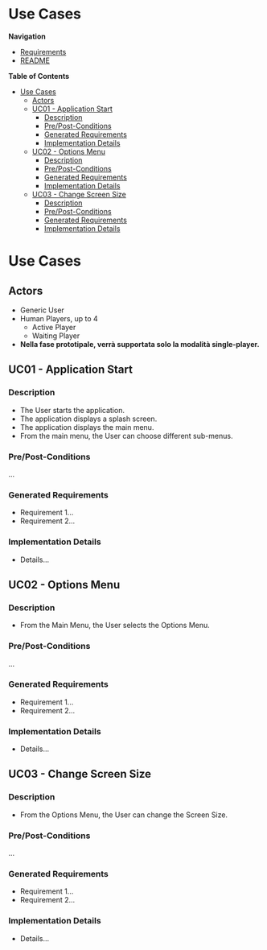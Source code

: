 <!-- omit in toc -->
# Use Cases

**Navigation**
- [Requirements](./requirements.md)
- [README](../README.md)

**Table of Contents**
- [Use Cases](#use-cases-1)
  - [Actors](#actors)
  - [UC01 - Application Start](#uc01---application-start)
    - [Description](#description)
    - [Pre/Post-Conditions](#prepost-conditions)
    - [Generated Requirements](#generated-requirements)
    - [Implementation Details](#implementation-details)
  - [UC02 - Options Menu](#uc02---options-menu)
    - [Description](#description-1)
    - [Pre/Post-Conditions](#prepost-conditions-1)
    - [Generated Requirements](#generated-requirements-1)
    - [Implementation Details](#implementation-details-1)
  - [UC03 - Change Screen Size](#uc03---change-screen-size)
    - [Description](#description-2)
    - [Pre/Post-Conditions](#prepost-conditions-2)
    - [Generated Requirements](#generated-requirements-2)
    - [Implementation Details](#implementation-details-2)


# Use Cases

## Actors

- Generic User
- Human Players, up to 4
  - Active Player
  - Waiting Player
- **Nella fase prototipale, verrà supportata solo la modalità single-player.**


## UC01 - Application Start


### Description

- The User starts the application.
- The application displays a splash screen.
- The application displays the main menu.
- From the main menu, the User can choose different sub-menus.
<!-- - [TEMPORARY] The game starts immediately. -->


### Pre/Post-Conditions

...

### Generated Requirements

- Requirement 1...
- Requirement 2...

### Implementation Details

- Details...


## UC02 - Options Menu

### Description

- From the Main Menu, the User selects the Options Menu.


### Pre/Post-Conditions

...

### Generated Requirements

- Requirement 1...
- Requirement 2...

### Implementation Details

- Details...


## UC03 - Change Screen Size

### Description

- From the Options Menu, the User can change the Screen Size.


### Pre/Post-Conditions

...

### Generated Requirements

- Requirement 1...
- Requirement 2...

### Implementation Details

- Details...